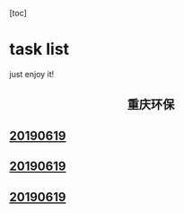 [toc]

# task list
just enjoy it!




<h2 style="text-align: center">重庆环保</h2>

<a href="">20190619</a>
---

<a href="">20190619</a>
---

<a href="">20190619</a>
---
